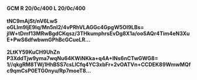 #### GCM R 20/0c/400 L 20/0c/400
**tNC9mAjSt/nV6LwS**<br/>**oGLlm9ljE9Iq/Mn5nI2/4vPRhVLAGGc4GpgW5OI9LBs=**<br/>**jIW+tDmf13MRwBgdCKqsz/3THkumphrsEvDg8X1a/ooSAQr4Tim4eN3XuE+PwS6dfwbwnGPhBcGCueLR...**<br/><br/>
**2LtKY59KuCH9UhZn**<br/>**P3XddTjw9yma7wqNu64KWiNKka+q4A+INs6nCTwGWG8=**<br/>**1//qkgRM8TWj1HhBSS7csLlCfq4YC3xbFr+2vOATVn+CCDEK89WmwMQfc9qmCsP0ETG0nyu/Rp7moeT8...**